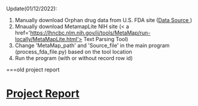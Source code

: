 Update(01/12/2022):

1. Manually download Orphan drug data from U.S. FDA site (<a href='https://www.accessdata.fda.gov/scripts/opdlisting/oopd/'>Data Source </a>)
2. Mnaually download MetamapLite NIH site (< a href='https://lhncbc.nlm.nih.gov/ii/tools/MetaMap/run-locally/MetaMapLite.html'> Text Parsing Tool</a>)
3. Change 'MetaMap_path' and 'Source_file' in the main program (process_fda_file.py) based on the tool location 
4. Run the program (with or without record row id)

===old project report
# <a href='https://github.com/r76941156/fda_orphan_drug/blob/main/FDA_orphan_drug_demo.pdf'>Project Report</a>
